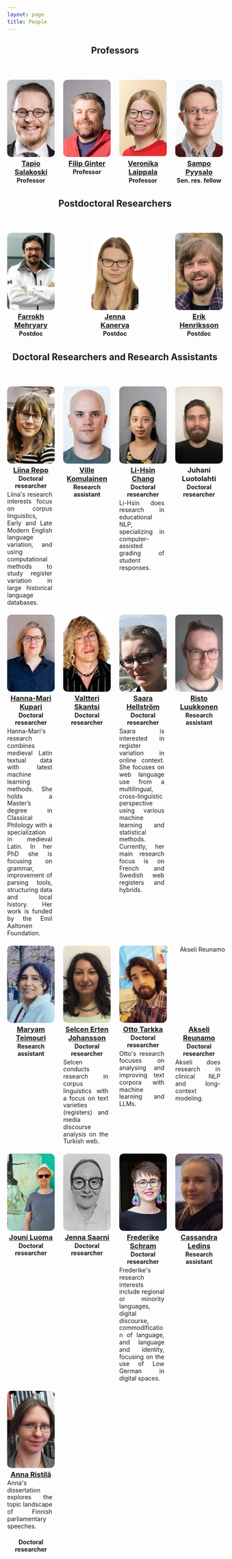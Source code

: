 ```yaml
---
layout: page
title: People
---
```




<style>
    /* Ensure the row stays in a grid-like structure */
    .row {
        display: flex;
        flex-wrap: wrap;
        justify-content: space-between; /* Keeps three items per row */
    }

    /* Individual column settings */
    .col-4u {
        width: 22%; /* Adjusts each column to fit 4 per row */
        display: flex;
        flex-direction: column;
        align-items: center; /* Centers everything inside */
        text-align: center; /* Ensures text is centered */
    }

    /* Image styling */
    .image img {
        width: 180px; /* Adjust as needed */
        height: 180px; /* Ensures uniformity */
        object-fit: cover; /* Ensures the image fills the area without distortion */
        border-radius: 10px; /* Keeps your rounded corner effect */
        display: block;
        margin: 0 auto; /* Ensures images are centered */
    }

    /* Heading spacing */
	 .content h2 {
        margin-top: 8px; 
		margin-bottom: 1px; 
    }

    .content h3 {
        margin-top: 5px; /* Adds spacing between the image and the name */
		margin-bottom: 1px; /* Adjust space between name and text below it */
    }

	.content h4 {
		margin-top: 1px;
		margin-bottom: 4px;
	}

    /* Paragraph text styling */
    .content p {
        text-align: justify;
        margin: 20px 0;
		margin-top: 2px;
        line-height: 1.2; /* Improves readability */
        max-width: 95%; /* Keeps text aligned within a good width */
    }

    /* Ensure responsiveness */
    @media screen and (max-width: 768px) {
        .col-4u {
            width: 48%; /* Two per row on smaller screens */
        }
    }

    @media screen and (max-width: 480px) {
        .col-4u {
            width: 100%; /* One per row on very small screens */
        }
    }
</style>


<section>    
    <header class="major">
        <h2>Professors</h2>
    </header>
    <div class="row">
        <div class="col-4u 12u$(small)">
            <span class="image"><img src="assets/images/tapio-salakoski_new.jpg" alt="Tapio Salakoski" /></span>
            <div class="content">
		    	<h3><a href="https://www.utu.fi/en/people/tapio-salakoski">Tapio Salakoski</a></h3>
		    	<h4>Professor</h4>
	    	</div>
        </div>
        <div class="col-4u 12u$(small)">
            <span class="image"><img src="assets/images/filip-ginter_new.jpg" alt="Filip Ginter" /></span>
            <div class="content">
		    	<h3><a href="https://fginter.github.io/">Filip Ginter</a></h3>
		    	<h4>Professor</h4>
	    	</div>
        </div>
        <div class="col-4u 12u$(small)">
            <span class="image"><img src="assets/images/veronika_laippala.png" alt="Veronika Laippala" /></span>
            <div class="content">
		    	<h3><a href="https://www.utu.fi/en/people/veronika-laippala">Veronika Laippala</a></h3>
		    	<h4>Professor</h4>
	    	</div>
        </div>
    	<div class="col-4u 12u$(small)">
    		<span class="image"><img src="assets/images/sampo_pyysalo.png" height="100" alt="" /></span>
    		<div class="content">
				<h3><a href="https://www.utu.fi/en/people/sampo-pyysalo">Sampo Pyysalo</a></h3>
				<h4>Sen. res. fellow</h4>
			</div>
     	</div>
   </div>
</section>

<section>
   <header class="major">
      <h2>Postdoctoral Researchers</h2>
   </header>
   <div class="row">
     <div class="col-4u 12u$(small)">
       <span class="image"><img src="assets/images/farrokh_mehryary.png" alt="" /></span>
       <div class="content">
		   <h3><a href="https://www.utu.fi/en/people/farrokh-mehryary">Farrokh Mehryary</a></h3>
		   <h4>Postdoc</h4>
       </div>
     </div>
     <div class="col-4u 12u$(small)">
       <span class="image"><img src="assets/images/jenna-kanerva-new.jpg" alt="" /></span>
       <div class="content">
		   <h3><a href="https://github.com/jmnybl">Jenna Kanerva</a></h3>
		   <h4>Postdoc</h4>
       </div>
     </div>
     <div class="col-4u 12u$(small)">
       <span class="image"><img src="assets/images/erik.jpeg" alt="" height="137px"/></span>
       <div class="content">
		   <h3><a href="https://www.utu.fi/en/people/erik-henriksson">Erik Henriksson</a></h3>
		   <h4>Postdoc</h4>
       </div>
     </div>
   </div>
</section>

<section>
    <header class="major">
        <h2>Doctoral Researchers and Research Assistants</h2>
    </header>
    <div class="row">
        <div class="col-4u 12u$(small)">
            <span class="image"><img src="assets/images/liina_repo.jpg" alt="Liina Repo" /></span>
            <div class="content">
	    	<h3><a href="https://www.utu.fi/en/people/liina-repo">Liina Repo</a></h3>
			<h4>Doctoral researcher</h4>
      		<p>Liina's research interests focus on corpus linguistics, Early and Late Modern English language variation, and using computational methods to study register variation in large historical language databases.</p>
      	    </div>
        </div>
        <div class="col-4u 12u$(small)">
            <span class="image"><img src="assets/images/ville_kuva.jpg" alt="Ville Komulainen" /></span>
            <div class="content">
	    	<h3><a href="https://www.utu.fi/en/people/ville-komulainen">Ville Komulainen</a></h3>
			<h4>Research assistant</h4>
      	    </div>
        </div>
        <div class="col-4u 12u$(small)">
            <span class="image"><img src="assets/images/Li-Hsin-Chang_new.jpg" alt="Li-Hsin Chang" /></span>
            <div class="content">
	    	<h3><a href="https://www.utu.fi/en/people/li-hsin-chang">Li-Hsin Chang</a></h3>
			<h4>Doctoral researcher</h4>
		    <p>Li-Hsin does research in educational NLP, specializing in computer-assisted grading of student responses.</p>
      	    </div>
        </div>
        <div class="col-4u 12u$(small)">
            <span class="image"><img src="assets/images/juhani_luotolahti.jpg" alt="Juhani Luotolahti" /></span>
            <div class="content">
	    	<h3>Juhani Luotolahti</h3>
			<h4>Doctoral researcher</h4>
      	    </div>
        </div>
	</div>
    <div class="row">
        <div class="col-4u 12u$(small)">
            <span class="image"><img src="assets/images/hanna-mari_kupari.jpg" alt="Hanna-Mari Kupari" /></span>
            <div class="content">
	    	<h3><a href="https://www.utu.fi/en/people/hanna-mari-kupari">Hanna-Mari Kupari</a></h3>
			<h4>Doctoral researcher</h4>
      		<p>Hanna-Mari's research combines medieval Latin textual data with latest machine learning methods. She holds a Master’s degree in Classical Philology with a specialization in medieval Latin. In her PhD she is focusing on grammar, improvement of parsing tools, structuring data and local history. Her work is funded by the Emil Aaltonen Foundation.</p>
      	    </div>
        </div>
        <div class="col-4u 12u$(small)">
            <span class="image"><img src="assets/images/valtteri_skantsi.png" alt="Valtteri Skantsi" /></span>
            <div class="content">
			<h3><a href="https://www.utu.fi/en/people/valtteri-skantsi">Valtteri Skantsi</a></h3>
			<h4>Doctoral researcher</h4>
   			</div>
        </div>
        <div class="col-4u 12u$(small)">
            <span class="image"><img src="assets/images/saara_hellstrom.png" alt="Saara Hellström" /></span>
            <div class="content">
	    	<h3><a href="https://www.utu.fi/en/people/saara-hellstrom">Saara Hellström</a></h3>
			<h4>Doctoral researcher</h4>
      		<p>Saara is interested in register variation in online context. She focuses on web language use from a multilingual, cross-linguistic perspective using various machine learning and statistical methods. Currently, her main research focus is on French and Swedish web registers and hybrids.</p>
      	    </div>
        </div>
        <div class="col-4u 12u$(small)">
            <span class="image"><img src="assets/images/risto-luukkonen.jpg" alt="Risto Luukkonen" /></span>
            <div class="content">
				<h3><a href="https://www.utu.fi/en/people/risto-luukkonen">Risto Luukkonen</a></h3>
				<h4>Research assistant</h4>
			</div>
        </div>
	</div>
    <div class="row">
        <div class="col-4u 12u$(small)">
            <span class="image"><img src="assets/images/maryam_teimouri.jpeg" alt="Maryam Teimouri" /></span>
            <div class="content">
				<h3><a href="https://www.utu.fi/en/people/maryam-teimouribadelehdareh">Maryam Teimouri</a></h3>
				<h4>Research assistant</h4>
			</div>
        </div>
        <div class="col-4u 12u$(small)">
            <span class="image"><img src="assets/images/selcen_erten.jpg" alt="Selcen Erten" /></span>
            <div class="content">
	    	<h3><a href="https://www.utu.fi/en/people/selcen-erten-johansson">Selcen Erten Johansson</a></h3>
			<h4>Doctoral researcher</h4>
		    <p>Selcen conducts research in corpus linguistics with a focus on text varieties (registers) and media discourse analysis on the Turkish web.</p>
      	    </div>
        </div>
        <div class="col-4u 12u$(small)">
            <span class="image"><img src="assets/images/otto_tarkka.jpg" alt="Otto Tarkka" /></span>
            <div class="content">
	    	<h3><a href="https://www.utu.fi/en/people/otto-tarkka">Otto Tarkka</a></h3>
			<h4>Doctoral researcher</h4>
      		<p>Otto's research focuses on analysing and improving text corpora with machine learning and LLMs.</p>
      	    </div>
        </div>
        <div class="col-4u 12u$(small)">
            <span class="image"><img src="assets/images/akseli.jpg" alt="Akseli Reunamo" /></span>
            <div class="content">
	    	<h3><a href="https://www.utu.fi/en/people/akseli-reunamo">Akseli Reunamo</a></h3>
			<h4>Doctoral researcher</h4>
      		<p>Akseli does research in clinical NLP and long-context modeling.</p>
      	    </div>
        </div>
    </div>
    <div class="row">
        <div class="col-4u 12u$(small)">
            <span class="image"><img src="assets/images/jouniluoma.jpg" alt="Jouni Luoma" /></span>
            <div class="content">
				<h3><a href="https://www.utu.fi/en/people/jouni-luoma">Jouni Luoma</a></h3>
				<h4>Doctoral researcher</h4>
			</div>
        </div>
        <div class="col-4u 12u$(small)">
            <span class="image"><img src="assets/images/jenna_saarni.PNG" alt="Jenna Saarni" /></span>
            <div class="content">
			<h3><a href="https://www.utu.fi/en/people/jenna-saarni">Jenna Saarni</a></h3>
			<h4>Doctoral researcher</h4>
   			</div>
        </div>
        <div class="col-4u 12u$(small)">
            <span class="image"><img src="assets/images/Frederike_Schram.jpg" alt="Frederike Schram" /></span>
            <div class="content">
	    	<h3><a href="https://www.utu.fi/en/people/frederike-schram">Frederike Schram</a></h3>
			<h4>Doctoral researcher</h4>
      		<p>Frederike's research interests include regional or minority languages, digital discourse, commodification of language, and language and identity, focusing on the use of Low German in digital spaces.</p>
      	    </div>
        </div>
        <div class="col-4u 12u$(small)">
            <span class="image"><img src="assets/images/cassandra_ledins.jpg" alt="Cassandra Ledins" /></span>
            <div class="content">
				<h3><a href="https://www.utu.fi/en/people/cassandra-ledins">Cassandra Ledins</a></h3>
				<h4>Research assistant</h4>
			</div>
        </div>
    </div>
	<div class="row">
        <div class="col-4u 12u$(small)">
            <span class="image"><img src="assets/images/anna-ristila.jpg" alt="Anna Ristilä" /></span>
            <div class="content">
		<h3><a href="https://www.utu.fi/en/people/anna-ristila">Anna Ristilä</a></h3>
				<p>Anna's dissertation explores the topic landscape of Finnish parliamentary speeches.</p>
		<h4>Doctoral researcher</h4>
		</div>
        </div>
	</div>
</section>


